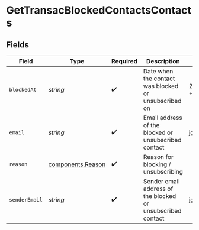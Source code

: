 # GetTransacBlockedContactsContacts


## Fields

| Field                                                       | Type                                                        | Required                                                    | Description                                                 | Example                                                     |
| ----------------------------------------------------------- | ----------------------------------------------------------- | ----------------------------------------------------------- | ----------------------------------------------------------- | ----------------------------------------------------------- |
| `blockedAt`                                                 | *string*                                                    | :heavy_check_mark:                                          | Date when the contact was blocked or unsubscribed on        | 2017-05-01 12:30:00 +0000 UTC                               |
| `email`                                                     | *string*                                                    | :heavy_check_mark:                                          | Email address of the blocked or unsubscribed contact        | john.smith@example.com                                      |
| `reason`                                                    | [components.Reason](../../models/components/reason.md)      | :heavy_check_mark:                                          | Reason for blocking / unsubscribing                         |                                                             |
| `senderEmail`                                               | *string*                                                    | :heavy_check_mark:                                          | Sender email address of the blocked or unsubscribed contact | john.smith@example.com                                      |